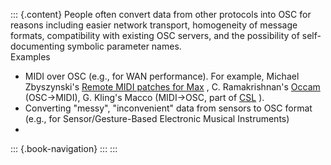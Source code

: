 ::: {.content}
People often convert data from other protocols into OSC for reasons
including easier network transport, homogeneity of message formats,
compatibility with existing OSC servers, and the possibility of
self-documenting symbolic parameter names.\
Examples

-   MIDI over OSC (e.g., for WAN performance). For example, Michael
    Zbyszynski\'s [Remote MIDI patches for
    Max](http://homepage.mac.com/mikezed/text/remotemidi2.html) , C.
    Ramakrishnan\'s
    [Occam](http://www.mat.ucsb.edu/%7Ec.ramakr/illposed/occam.html)
    (OSC-\>MIDI), G. Kling\'s Macco (MIDI-\>OSC, part of
    [CSL](http://www.create.ucsb.edu/CSL) ).
-   Converting \"messy\", \"inconvenient\" data from sensors to OSC
    format (e.g., for Sensor/Gesture-Based Electronic Musical
    Instruments)
-   

::: {.book-navigation}
:::
:::
